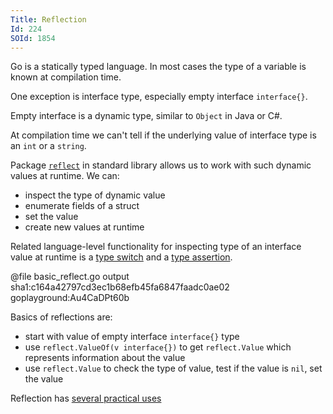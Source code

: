 ```yaml
---
Title: Reflection
Id: 224
SOId: 1854
---
```


Go is a statically typed language. In most cases the type of a variable is known at compilation time.

One exception is interface type, especially empty interface `interface{}`.

Empty interface is a dynamic type, similar to `Object` in Java or C#.

At compilation time we can't tell if the underlying value of interface type is an `int` or a `string`.

Package [`reflect`](https://golang.org/pkg/reflect/) in standard library allows us to work with such dynamic values at runtime. We can:

* inspect the type of dynamic value
* enumerate fields of a struct
* set the value
* create new values at runtime

Related language-level functionality for inspecting type of an interface value at runtime is a [type switch](96) and a [type assertion](95).

@file basic_reflect.go output sha1:c164a42797cd3ec1b68efb45fa6847faadc0ae02 goplayground:Au4CaDPt60b

Basics of reflections are:

* start with value of empty interface `interface{}` type
* use `reflect.ValueOf(v interface{})` to get `reflect.Value` which represents information about the value
* use `reflect.Value` to check the type of value, test if the value is `nil`, set the value

Reflection has [several practical uses](230)
